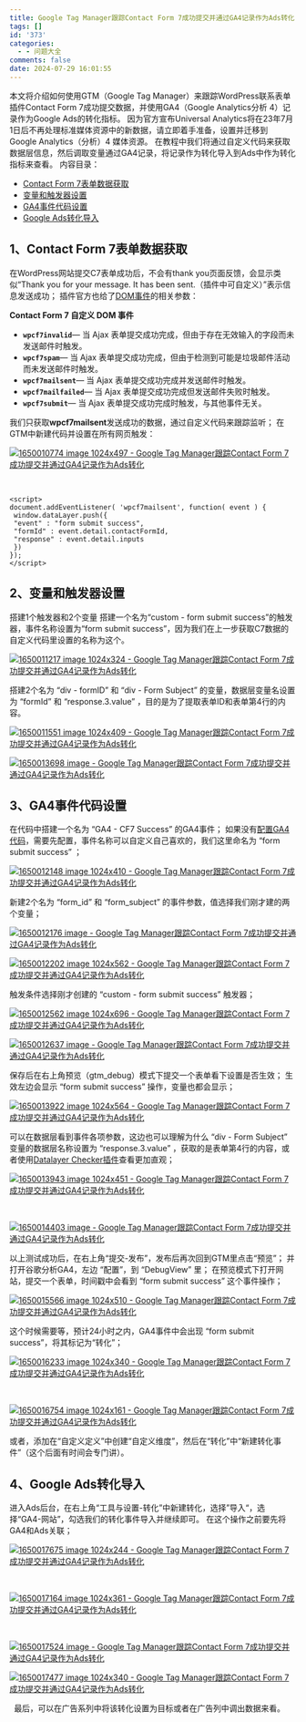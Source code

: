 ```yaml
---
title: Google Tag Manager跟踪Contact Form 7成功提交并通过GA4记录作为Ads转化
tags: []
id: '373'
categories:
  - - 问题大全
comments: false
date: 2024-07-29 16:01:55
---
```


本文将介绍如何使用GTM（Google Tag Manager）来跟踪WordPress联系表单插件Contact Form 7成功提交数据，并使用GA4（Google Analytics分析 4）记录作为Google Ads的转化指标。 因为官方宣布Universal Analytics将在23年7月1日后不再处理标准媒体资源中的新数据，请立即着手准备，设置并迁移到 Google Analytics（分析）4 媒体资源。 在教程中我们将通过自定义代码来获取数据层信息，然后调取变量通过GA4记录，将记录作为转化导入到Ads中作为转化指标来查看。 内容目录：

*   [Contact Form 7表单数据获取](https://aikenote.com/kuajing/4004.html#1)
*   [变量和触发器设置](https://aikenote.com/kuajing/4004.html#2)
*   [GA4事件代码设置](https://aikenote.com/kuajing/4004.html#3)
*   [Google Ads转化导入](https://aikenote.com/kuajing/4004.html#4)

## 1、Contact Form 7表单数据获取

在WordPress网站提交C7表单成功后，不会有thank you页面反馈，会显示类似“Thank you for your message. It has been sent.（插件中可自定义）”表示信息发送成功； 插件官方也给了[DOM事件](https://contactform7.com/dom-events/)的相关参数：

**Contact Form 7 自定义 DOM 事件**

*   **`wpcf7invalid`**— 当 Ajax 表单提交成功完成，但由于存在无效输入的字段而未发送邮件时触发。
*   **`wpcf7spam`**— 当 Ajax 表单提交成功完成，但由于检测到可能是垃圾邮件活动而未发送邮件时触发。
*   **`wpcf7mailsent`**— 当 Ajax 表单提交成功完成并发送邮件时触发。
*   **`wpcf7mailfailed`**— 当 Ajax 表单提交成功完成但发送邮件失败时触发。
*   **`wpcf7submit`**— 当 Ajax 表单提交成功完成时触发，与其他事件无关。

我们只获取**wpcf7mailsent**发送成功的数据，通过自定义代码来跟踪监听； 在GTM中新建代码并设置在所有网页触发：

[![1650010774 image 1024x497 - Google Tag Manager跟踪Contact Form 7成功提交并通过GA4记录作为Ads转化](https://aikenote.com/images/2022/04/1650010774-image-1024x497.png "Google Tag Manager跟踪Contact Form 7成功提交并通过GA4记录作为Ads转化")](https://aikenote.com/images/2022/04/1650010774-image-1024x497.png)

 

```
<script>
document.addEventListener( 'wpcf7mailsent', function( event ) {
 window.dataLayer.push({
 "event" : "form submit success",
 "formId" : event.detail.contactFormId,
 "response" : event.detail.inputs
 })
}); 
</script>
```

## 2、变量和触发器设置

搭建1个触发器和2个变量 搭建一个名为“custom - form submit success”的触发器，事件名称设置为“form submit success”，因为我们在上一步获取C7数据的自定义代码里设置的名称为这个。

[![1650011217 image 1024x324 - Google Tag Manager跟踪Contact Form 7成功提交并通过GA4记录作为Ads转化](https://aikenote.com/images/2022/04/1650011217-image-1024x324.png "Google Tag Manager跟踪Contact Form 7成功提交并通过GA4记录作为Ads转化")](https://aikenote.com/images/2022/04/1650011217-image-1024x324.png)

搭建2个名为 “div - formID” 和 “div - Form Subject” 的变量，数据层变量名设置为 “formId” 和 “response.3.value” ，目的是为了提取表单ID和表单第4行的内容。

[![1650011551 image 1024x409 - Google Tag Manager跟踪Contact Form 7成功提交并通过GA4记录作为Ads转化](https://aikenote.com/images/2022/04/1650011551-image-1024x409.png "Google Tag Manager跟踪Contact Form 7成功提交并通过GA4记录作为Ads转化")](https://aikenote.com/images/2022/04/1650011551-image-1024x409.png)

[![1650013698 image - Google Tag Manager跟踪Contact Form 7成功提交并通过GA4记录作为Ads转化](https://aikenote.com/images/2022/04/1650013698-image.png "Google Tag Manager跟踪Contact Form 7成功提交并通过GA4记录作为Ads转化")](https://aikenote.com/images/2022/04/1650013698-image.png)

## 3、GA4事件代码设置

在代码中搭建一个名为 “GA4 - CF7 Success” 的GA4事件； 如果没有[配置GA4代码](https://aikenote.com/kuajing/3891.html)，需要先配置，事件名称可以自定义自己喜欢的，我们这里命名为 “form submit success” ；

[![1650012148 image 1024x410 - Google Tag Manager跟踪Contact Form 7成功提交并通过GA4记录作为Ads转化](https://aikenote.com/images/2022/04/1650012148-image-1024x410.png "Google Tag Manager跟踪Contact Form 7成功提交并通过GA4记录作为Ads转化")](https://aikenote.com/images/2022/04/1650012148-image-1024x410.png)

新建2个名为 “form\_id” 和 “form\_subject” 的事件参数，值选择我们刚才建的两个变量；

[![1650012176 image - Google Tag Manager跟踪Contact Form 7成功提交并通过GA4记录作为Ads转化](https://aikenote.com/images/2022/04/1650012176-image.png "Google Tag Manager跟踪Contact Form 7成功提交并通过GA4记录作为Ads转化")](https://aikenote.com/images/2022/04/1650012176-image.png)

[![1650012202 image 1024x562 - Google Tag Manager跟踪Contact Form 7成功提交并通过GA4记录作为Ads转化](https://aikenote.com/images/2022/04/1650012202-image-1024x562.png "Google Tag Manager跟踪Contact Form 7成功提交并通过GA4记录作为Ads转化")](https://aikenote.com/images/2022/04/1650012202-image-1024x562.png)

触发条件选择刚才创建的 “custom - form submit success” 触发器；

[![1650012562 image 1024x696 - Google Tag Manager跟踪Contact Form 7成功提交并通过GA4记录作为Ads转化](https://aikenote.com/images/2022/04/1650012562-image-1024x696.png "Google Tag Manager跟踪Contact Form 7成功提交并通过GA4记录作为Ads转化")](https://aikenote.com/images/2022/04/1650012562-image-1024x696.png)

[![1650012637 image - Google Tag Manager跟踪Contact Form 7成功提交并通过GA4记录作为Ads转化](https://aikenote.com/images/2022/04/1650012637-image.png "Google Tag Manager跟踪Contact Form 7成功提交并通过GA4记录作为Ads转化")](https://aikenote.com/images/2022/04/1650012637-image.png)

保存后在右上角预览（gtm\_debug）模式下提交一个表单看下设置是否生效； 生效左边会显示 “form submit success” 操作，变量也都会显示；

[![1650013922 image 1024x564 - Google Tag Manager跟踪Contact Form 7成功提交并通过GA4记录作为Ads转化](https://aikenote.com/images/2022/04/1650013922-image-1024x564.png "Google Tag Manager跟踪Contact Form 7成功提交并通过GA4记录作为Ads转化")](https://aikenote.com/images/2022/04/1650013922-image-1024x564.png)

可以在数据层看到事件各项参数，这边也可以理解为什么 “div - Form Subject” 变量的数据层名称设置为 “response.3.value” ，获取的是表单第4行的内容，或者使用[Datalayer Checker插件](https://aikenote.com/web/3992.html)查看更加直观；

[![1650013943 image 1024x451 - Google Tag Manager跟踪Contact Form 7成功提交并通过GA4记录作为Ads转化](https://aikenote.com/images/2022/04/1650013943-image-1024x451.png "Google Tag Manager跟踪Contact Form 7成功提交并通过GA4记录作为Ads转化")](https://aikenote.com/images/2022/04/1650013943-image-1024x451.png)

 

[![1650014403 image - Google Tag Manager跟踪Contact Form 7成功提交并通过GA4记录作为Ads转化](https://aikenote.com/images/2022/04/1650014403-image.png "Google Tag Manager跟踪Contact Form 7成功提交并通过GA4记录作为Ads转化")](https://aikenote.com/images/2022/04/1650014403-image.png)

以上测试成功后，在右上角“提交-发布”，发布后再次回到GTM里点击“预览”； 并打开谷歌分析GA4，左边 “配置”，到 “DebugView” 里； 在预览模式下打开网站，提交一个表单，时间戳中会看到 “form submit success” 这个事件操作；

[![1650015566 image 1024x510 - Google Tag Manager跟踪Contact Form 7成功提交并通过GA4记录作为Ads转化](https://aikenote.com/images/2022/04/1650015566-image-1024x510.png "Google Tag Manager跟踪Contact Form 7成功提交并通过GA4记录作为Ads转化")](https://aikenote.com/images/2022/04/1650015566-image-1024x510.png)

这个时候需要等，预计24小时之内，GA4事件中会出现 “form submit success”，将其标记为“转化”；

[![1650016233 image 1024x340 - Google Tag Manager跟踪Contact Form 7成功提交并通过GA4记录作为Ads转化](https://aikenote.com/images/2022/04/1650016233-image-1024x340.png "Google Tag Manager跟踪Contact Form 7成功提交并通过GA4记录作为Ads转化")](https://aikenote.com/images/2022/04/1650016233-image-1024x340.png)

 

[![1650016754 image 1024x161 - Google Tag Manager跟踪Contact Form 7成功提交并通过GA4记录作为Ads转化](https://aikenote.com/images/2022/04/1650016754-image-1024x161.png "Google Tag Manager跟踪Contact Form 7成功提交并通过GA4记录作为Ads转化")](https://aikenote.com/images/2022/04/1650016754-image-1024x161.png)

或者，添加在“自定义定义”中创建“自定义维度”，然后在“转化”中“新建转化事件”（这个后面有时间会专门讲）。

## 4、Google Ads转化导入

进入Ads后台，在右上角“工具与设置-转化”中新建转化，选择”导入“，选择“GA4-网站”，勾选我们的转化事件导入并继续即可。 在这个操作之前要先将GA4和Ads关联；

[![1650017675 image 1024x244 - Google Tag Manager跟踪Contact Form 7成功提交并通过GA4记录作为Ads转化](https://aikenote.com/images/2022/04/1650017675-image-1024x244.png "Google Tag Manager跟踪Contact Form 7成功提交并通过GA4记录作为Ads转化")](https://aikenote.com/images/2022/04/1650017675-image-1024x244.png)

 

[![1650017164 image 1024x361 - Google Tag Manager跟踪Contact Form 7成功提交并通过GA4记录作为Ads转化](https://aikenote.com/images/2022/04/1650017164-image-1024x361.png "Google Tag Manager跟踪Contact Form 7成功提交并通过GA4记录作为Ads转化")](https://aikenote.com/images/2022/04/1650017164-image-1024x361.png)

 

[![1650017524 image - Google Tag Manager跟踪Contact Form 7成功提交并通过GA4记录作为Ads转化](https://aikenote.com/images/2022/04/1650017524-image.png "Google Tag Manager跟踪Contact Form 7成功提交并通过GA4记录作为Ads转化")](https://aikenote.com/images/2022/04/1650017524-image.png)

[![1650017477 image 1024x340 - Google Tag Manager跟踪Contact Form 7成功提交并通过GA4记录作为Ads转化](https://aikenote.com/images/2022/04/1650017477-image-1024x340.png "Google Tag Manager跟踪Contact Form 7成功提交并通过GA4记录作为Ads转化")](https://aikenote.com/images/2022/04/1650017477-image-1024x340.png)

  最后，可以在广告系列中将该转化设置为目标或者在广告列中调出数据来看。